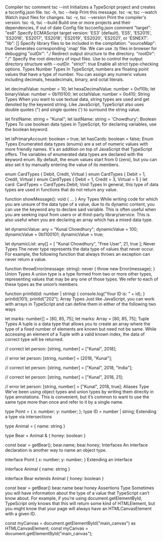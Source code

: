 Compiler
tsc	comment
tsc --init	Initializes a TypeScript project and creates a tsconfig.json file.
tsc -h, tsc --help	Print this message.
tsc -w, tsc --watch	Watch input files for changes.
tsc -v, tsc --version	Print the compiler's version.
tsc -b, tsc --build	Build one or more projects and their dependencies, if out of date
Config file
tscconfig.json	comment
"target": "es6"	Specify ECMAScript target version: 'ES3' (default), 'ES5', 'ES2015', 'ES2016', 'ES2017', 'ES2018', 'ES2019', 'ES2020', 'ES2021', or 'ESNEXT'.
"lib": []	Specify library files to be included in the compilation.
"sourceMap": true	Generates corresponding '.map' file. We can use .ts files in browser for debugging
"outDir": "./	Redirect output structure to the directory.
"rootDir": "./"	Specify the root directory of input files. Use to control the output directory structure with --outDir.
"strict": true	Enable all strict type-checking options.
Types
Number Types
In TypeScript, numbers are floating point values that have a type of number. You can assign any numeric values including decimals, hexadecimals, binary, and octal literals.

let decimalValue: number = 10;
let hexaDecimalValue: number = 0xf10b;
let binaryValue: number = 0b110100;
let octalValue: number = 0o410;
String Types
When you want to use textual data, string types are used and get denoted by the keyword string. Like JavaScript, TypeScript also uses double quotes (") and single quotes (') to surround the string value.

let firstName: string = "Kunal"; 
let lastName: string = 'Chowdhury'; 
Boolean Types
To use boolean data types in TypeScript, for declaring variables, use the boolean keyword.

let isPrimaryAccount: boolean = true;
let hasCards: boolean = false;
Enum Types
Enumerated data types (enums) are a set of numeric values with more friendly names. It's an addition on top of JavaScript that TypeScript offers. The variables of enumerated data types are declared with the keyword enum. By default, the enum values start from 0 (zero), but you can also set it by manually entering the value of its members.

enum CardTypes { Debit, Credit, Virtual }
enum CardTypes { Debit = 1, Credit, Virtual }
enum CardTypes { Debit = 1, Credit = 3, Virtual = 5 }
let card: CardTypes = CardTypes.Debit;
Void Types
In general, this type of data types are used in functions that do not return any value.

function showMessage(): void { ... }
Any Types
While writing code for which you are unsure of the data type of a value, due to its dynamic content, you can use the keyword any to declare said variable. This is often useful when you are seeking input from users or at third-party library/service. This is also useful when you are declaring an array which has a mixed data type.

let dynamicValue: any = "Kunal Chowdhury";
dynamicValue = 100;
dynamicValue = 0b1100101;
dynamicValue = true;

let dynamicList: any[] = [ "Kunal Chowdhury", "Free User", 21, true ];
Never Types
The never type represents the data type of values that never occur. For example, the following function that always throws an exception can never return a value.

function throwError(message: string): never {
    throw new Error(message);
}
Union Types
A union type is a type formed from two or more other types, representing values that may be any one of those types. We refer to each of these types as the union’s members.

function printId(id: number | string) {
  console.log("Your ID is: " + id);
}
printId(101);
printId("202");
Array Types
Just like JavaScript, you can work with arrays in TypeScript and can define them in either of the following two ways

let marks: number[] = [80, 85, 75];
let marks: Array<number> = [80, 85, 75];
Tuple Types
A tuple is a data type that allows you to create an array where the type of a fixed number of elements are known but need not be same. While accessing an element of a Tuple with a valid known index, the data of correct type will be returned.

// correct
let person: [string, number] = ["Kunal", 2018];

// error
let person: [string, number] = [2018, "Kunal"];

// correct
let person: [string, number] = ["Kunal", 2018, "India"];

// correct
let person: [string, number] = ["Kunal", 2018, 21];

// error
let person: [string, number] = ["Kunal", 2018, true];
Aliases Type
We’ve been using object types and union types by writing them directly in type annotations. This is convenient, but it’s common to want to use the same type more than once and refer to it by a single name.

type Point = {
  x: number;
  y: number;
};
type ID = number | string;
Extending a type via intersections

type Animal = {
  name: string
}

type Bear = Animal & { 
  honey: boolean 
}

const bear = getBear();
bear.name;
bear.honey;
Interfaces
An interface declaration is another way to name an object type.

interface Point {
  x: number;
  y: number;
}
Extending an interface

interface Animal {
  name: string
}

interface Bear extends Animal {
  honey: boolean
}

const bear = getBear() 
bear.name
bear.honey
Assertions Type
Sometimes you will have information about the type of a value that TypeScript can’t know about. For example, if you’re using document.getElementById, TypeScript only knows that this will return some kind of HTMLElement, but you might know that your page will always have an HTMLCanvasElement with a given ID.

const myCanvas = document.getElementById("main_canvas") as HTMLCanvasElement;
const myCanvas = <HTMLCanvasElement>document.getElementById("main_canvas");
